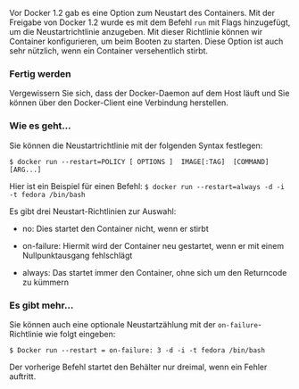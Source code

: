 Vor Docker 1.2 gab es eine Option zum Neustart des Containers. Mit der Freigabe von Docker 1.2 wurde es mit dem Befehl `run` mit Flags hinzugefügt, um die Neustartrichtlinie anzugeben. Mit dieser Richtlinie können wir Container konfigurieren, um beim Booten zu starten. Diese Option ist auch sehr nützlich, wenn ein Container versehentlich stirbt.

### Fertig werden

Vergewissern Sie sich, dass der Docker-Daemon auf dem Host läuft und Sie können über den Docker-Client eine Verbindung herstellen.

### Wie es geht…

Sie können die Neustartrichtlinie mit der folgenden Syntax festlegen:

`$ docker run --restart=POLICY [ OPTIONS ]  IMAGE[:TAG]  [COMMAND]  [ARG...]`

Hier ist ein Beispiel für einen Befehl:
`$ docker run --restart=always -d -i -t fedora /bin/bash`

Es gibt drei Neustart-Richtlinien zur Auswahl:

* no: Dies startet den Container nicht, wenn er stirbt

* on-failure: Hiermit wird der Container neu gestartet, wenn er mit einem Nullpunktausgang fehlschlägt

* always: Das startet immer den Container, ohne sich um den Returncode zu kümmern

### Es gibt mehr…

Sie können auch eine optionale Neustartzählung mit der `on-failure`-Richtlinie wie folgt eingeben:

`$ Docker run --restart = on-failure: 3 -d -i -t fedora /bin/bash`

Der vorherige Befehl startet den Behälter nur dreimal, wenn ein Fehler auftritt.

